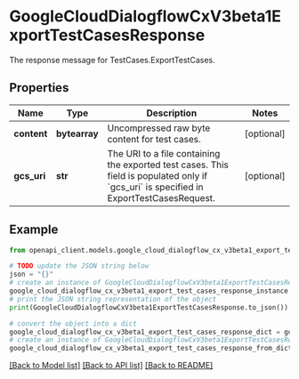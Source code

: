 # GoogleCloudDialogflowCxV3beta1ExportTestCasesResponse

The response message for TestCases.ExportTestCases.

## Properties

Name | Type | Description | Notes
------------ | ------------- | ------------- | -------------
**content** | **bytearray** | Uncompressed raw byte content for test cases. | [optional] 
**gcs_uri** | **str** | The URI to a file containing the exported test cases. This field is populated only if &#x60;gcs_uri&#x60; is specified in ExportTestCasesRequest. | [optional] 

## Example

```python
from openapi_client.models.google_cloud_dialogflow_cx_v3beta1_export_test_cases_response import GoogleCloudDialogflowCxV3beta1ExportTestCasesResponse

# TODO update the JSON string below
json = "{}"
# create an instance of GoogleCloudDialogflowCxV3beta1ExportTestCasesResponse from a JSON string
google_cloud_dialogflow_cx_v3beta1_export_test_cases_response_instance = GoogleCloudDialogflowCxV3beta1ExportTestCasesResponse.from_json(json)
# print the JSON string representation of the object
print(GoogleCloudDialogflowCxV3beta1ExportTestCasesResponse.to_json())

# convert the object into a dict
google_cloud_dialogflow_cx_v3beta1_export_test_cases_response_dict = google_cloud_dialogflow_cx_v3beta1_export_test_cases_response_instance.to_dict()
# create an instance of GoogleCloudDialogflowCxV3beta1ExportTestCasesResponse from a dict
google_cloud_dialogflow_cx_v3beta1_export_test_cases_response_from_dict = GoogleCloudDialogflowCxV3beta1ExportTestCasesResponse.from_dict(google_cloud_dialogflow_cx_v3beta1_export_test_cases_response_dict)
```
[[Back to Model list]](../README.md#documentation-for-models) [[Back to API list]](../README.md#documentation-for-api-endpoints) [[Back to README]](../README.md)


